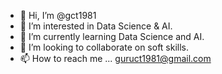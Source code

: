 - 👋 Hi, I’m @gct1981
- 👀 I’m interested in Data Science & AI.
- 🌱 I’m currently learning Data Science and AI.
- 💞️ I’m looking to collaborate on soft skills.
- 📫 How to reach me ... guruct1981@gmail.com

<!---
gct1981/gct1981 is a ✨ special ✨ repository because its `README.md` (this file) appears on your GitHub profile.
You can click the Preview link to take a look at your changes.
--->
